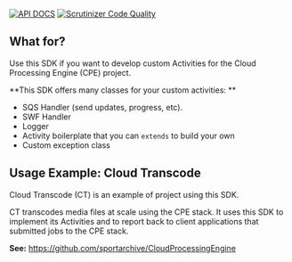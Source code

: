 [![API DOCS](http://apigenerator.org/badge.png)](http://<user>.github.io/<repo>/) [![Scrutinizer Code Quality](https://scrutinizer-ci.com/g/sportarchive/CloudProcessingEngine-SDK/badges/quality-score.png?b=master)](https://scrutinizer-ci.com/g/sportarchive/CloudProcessingEngine-SDK/?branch=master)

## What for?

Use this SDK if you want to develop custom Activities for the Cloud Processing Engine (CPE) project.

**This SDK offers many classes for your custom activities: **
   - SQS Handler (send updates, progress, etc).
   - SWF Handler
   - Logger
   - Activity boilerplate that you can `extends` to build your own
   - Custom exception class

## Usage Example: Cloud Transcode

Cloud Transcode (CT) is an example of project using this SDK.

CT transcodes media files at scale using the CPE stack. It uses this SDK to implement its Activities and to report back to client applications that submitted jobs to the CPE stack.

**See:** https://github.com/sportarchive/CloudProcessingEngine
